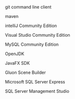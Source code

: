 git command line client 

maven 

intelliJ Community Edition 

Visual Studio Community Edition 

MySQL Community Edition 

OpenJDK 

JavaFX SDK 

Gluon Scene Builder 

Microsoft SQL Server Express 

SQL Server Management Studio